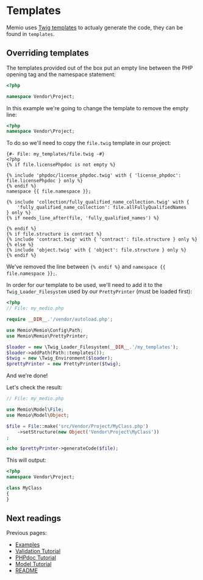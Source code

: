 # Templates

Memio uses [Twig templates](http://twig.sensiolabs.org/) to actualy generate the
code, they can be found in `templates`.

## Overriding templates

The templates provided out of the box put an empty line between the PHP opening
tag and the namespace statement:

```php
<?php

namespace Vendor\Project;
```

In this example we're going to change the template to remove the empty line:

```php
<?php
namespace Vendor\Project;
```

To do so we'll need to copy the `file.twig` template in our project:

```
{#- File: my_templates/file.twig -#}
<?php
{% if file.licensePhpdoc is not empty %}

{% include 'phpdoc/license_phpdoc.twig' with { 'license_phpdoc': file.licensePhpdoc } only %}
{% endif %}
namespace {{ file.namespace }};

{% include 'collection/fully_qualified_name_collection.twig' with {
    'fully_qualified_name_collection': file.allFullyQualifiedNames
} only %}
{% if needs_line_after(file, 'fully_qualified_names') %}

{% endif %}
{% if file.structure is contract %}
{% include 'contract.twig' with { 'contract': file.structure } only %}
{% else %}
{% include 'object.twig' with { 'object': file.structure } only %}
{% endif %}
```

We've removed the line between `{% endif %}` and `namespace {{ file.namespace }};`.

In order for our template to be used, we'll need to add it to the `Twig_Loader_Filesystem`
used by our `PrettyPrinter` (must be loaded first):

```php
<?php
// File: my_medio.php

require __DIR__.'/vendor/autoload.php';

use Memio\Memio\Config\Path;
use Memio\Memio\PrettyPrinter;

$loader = new \Twig_Loader_Filesystem(__DIR__.'/my_templates');
$loader->addPath(Path::templates());
$twig = new \Twig_Environment($loader);
$prettyPrinter = new PrettyPrinter($twig);
```

And we're done!

Let's check the result:

```php
// File: my_medio.php

use Memio\Model\File;
use Memio\Model\Object;

$file = File::make('src/Vendor/Project/MyClass.php')
    ->setStructure(new Object('Vendor\Project\MyClass'))
;

echo $prettyPrinter->generateCode($file);
```

This will output:

```php
<?php
namespace Vendor\Project;

class MyClass
{
}
```

## Next readings

Previous pages:

* [Examples](04-examples.md)
* [Validation Tutorial](03-validation-tutorial.md)
* [PHPdoc Tutorial](02-phpdoc-tutorial.md)
* [Model Tutorial](01-model-tutorial.md)
* [README](../README.md)
